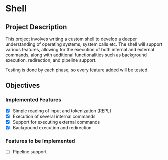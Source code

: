 # Shell

## Project Description

This project involves writing a custom shell to develop a deeper understanding of operating systems, system calls etc. The shell will support various features, allowing for the execution of both internal and external commands, along with additional functionalities such as background execution, redirection, and pipeline support.

Testing is done by each phase, so every feature added will be tested.

## Objectives

### Implemented Features
- [x] Simple reading of input and tokenization (REPL)
- [X] Execution of several internal commands
- [X] Support for executing external commands
- [X] Background execution and redirection

### Features to be Implemented
- [ ] Pipeline support

